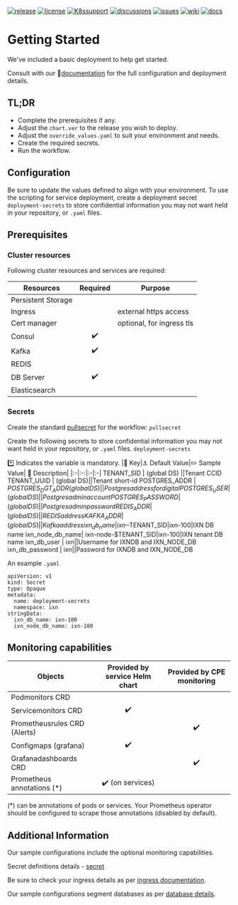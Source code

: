 [![release](https://flat.badgen.net/github/release/genesys/multicloud-services?color=pink)](https://github.com/genesys/multicloud-services/)
[![license](https://flat.badgen.net/github/license/genesys/multicloud-services?color=blue)](/LICENSE)
[![K8ssupport](https://flat.badgen.net/badge/supported%20K8s%20release/1.22/cyan)](https://all.docs.genesys.com/ReleaseNotes/Current/GenesysEngage-cloud/PrivateEdition)
[![discussions](https://img.shields.io/github/discussions/genesys/multicloud-services?style=flat-square&color=green)](https://github.com/genesys/multicloud-services/discussions)
[![issues](https://flat.badgen.net/github/open-issues/genesys/multicloud-services?color=purple)](https://github.com/genesys/multicloud-services/issues)
[![wiki](https://img.shields.io/badge/wiki-documentation-forestgreen?style=flat-square)](https://github.com/genesys/multicloud-services/wiki)
[![docs](https://flat.badgen.net/badge/Genesys%20Documentation/IXN/?color=orange)](https://all.docs.genesys.com/IXN/Current/IXNPEGuide)

# Getting Started
We've included a basic deployment to help get started.

Consult with our :book:[documentation](https://all.docs.genesys.com/IXN/Current/IXNPEGuide) for the full configuration and deployment details.

## TL;DR
- Complete the prerequisites if any.
- Adjust the `chart.ver` to the release you wish to deploy.
- Adjust the `override_values.yaml` to suit your environment and needs.
- Create the required secrets.
- Run the workflow.

## Configuration

Be sure to update the values defined to align with your environment.
To use the scripting for service deployment, create a deployment secret `deployment-secrets` to store confidential information you may not want held in your repository, or `.yaml` files. 
## Prerequisites
### Cluster resources
Following cluster resources and services are required:

Resources | Required | Purpose
|-|:-:|-|
Persistent Storage | | 
Ingress | | external https access
Cert manager |  | optional, for ingress tls
Consul | :heavy_check_mark: |
Kafka | :heavy_check_mark: |
REDIS | |
DB Server | :heavy_check_mark: |
Elasticsearch | |

### Secrets 
Create the standard [pullsecret](/doc/secrets.md/#pull) for the workflow: 
`pullsecret`

Create the following secrets to store confidential information you may not want held in your repository, or `.yaml` files. 
`deployment-secrets`

:asterisk: Indicates the variable is mandatory.
|:key: Key|:anchor: Default Value|:pencil2: Sample Value| :book: Description|
|:-|:-:|:-|:-|
TENANT_SID |  (global DS) ||Tenant CCID
TENANT_UUID |  (global DS)||Tenant short-id
POSTGRES_ADDR |  $POSTGRES_DGT_ADDR (global DS)||Postgres address for digital
POSTGRES_USER |  (global DS)||Postgres admin account
POSTGRES_PASSWORD |  (global DS)||Postgres admin password
REDIS_ADDR |  (global DS)||REDIS address
KAFKA_ADDR |  (global DS)||Kafka address
ixn_db_name|  ixn-$TENANT_SID|ixn-100|IXN DB name
ixn_node_db_name|  ixn-node-$TENANT_SID|ixn-100|IXN tenant DB name
ixn_db_user | ixn||Username for IXNDB and IXN_NODE_DB
ixn_db_password | ixn||Password for IXNDB and IXN_NODE_DB

An example `.yaml`
```
apiVersion: v1
kind: Secret
type: Opaque
metadata:
  name: deployment-secrets
  namespace: ixn
stringData:
  ixn_db_name: ixn-100
  ixn_node_db_name: ixn-100
```

## Monitoring capabilities

Objects | Provided by service Helm chart | Provided by CPE monitoring
|-|:-:|:-:|
Podmonitors CRD | | 
Servicemonitors CRD | :heavy_check_mark: | 
Prometheusrules CRD (Alerts) | | :heavy_check_mark:
Configmaps (grafana) | :heavy_check_mark: |
Grafanadashboards CRD | | :heavy_check_mark:
Prometheus annotations (*) | :heavy_check_mark: (on services) |

(*) can be annotations of pods or services. Your Prometheus operator should be configured to scrape those annotations (disabled by default).

## Additional Information

Our sample configurations include the optional monitoring capabilities. 

Secret definitions details - [secret](/doc/secrets.md)

Be sure to check your ingress details as per [ingress documentation](/doc/ingress.md).

Our sample configurations segment databases as per [database details](/doc/DATABASE.md).

